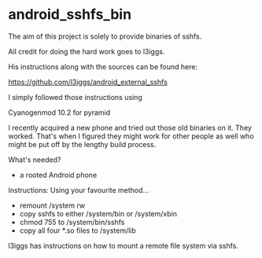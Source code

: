 android_sshfs_bin
=================

The aim of this project is solely to provide binaries of sshfs.

All credit for doing the hard work goes to l3iggs.

His instructions along with the sources can be found here:

   https://github.com/l3iggs/android_external_sshfs

I simply followed those instructions using

   Cyanogenmod 10.2 for pyramid

I recently acquired a new phone and tried out those old binaries on it.
They worked.
That's when I figured they might work for other people as well who might be put off by the lengthy build process.

What's needed?
- a rooted Android phone

Instructions:
Using your favourite method...
- remount /system rw
- copy sshfs to either /system/bin or /system/xbin
- chmod 755 to /system/bin/sshfs
- copy all four *.so files to /system/lib

l3iggs has instructions on how to mount a remote file system via sshfs.
